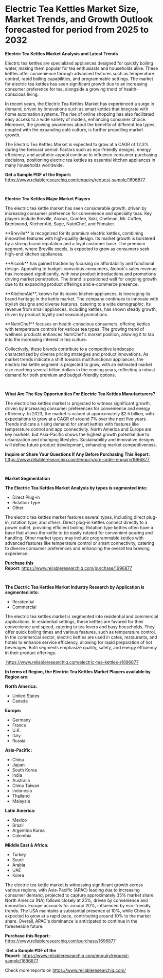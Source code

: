 <p><h1>Electric Tea Kettles Market Size, Market Trends, and Growth Outlook forecasted for period from 2025 to 2032</h1></p><p><strong>Electric Tea Kettles Market Analysis and Latest Trends</strong></p>
<p><p>Electric tea kettles are specialized appliances designed for quickly boiling water, making them popular for tea enthusiasts and households alike. These kettles offer convenience through advanced features such as temperature control, rapid boiling capabilities, and programmable settings. The market for electric tea kettles has seen significant growth due to an increasing consumer preference for tea, alongside a growing trend of health-conscious living.</p><p>In recent years, the Electric Tea Kettles Market has experienced a surge in demand, driven by innovations such as smart kettles that integrate with home automation systems. The rise of online shopping has also facilitated easy access to a wide variety of models, enhancing consumer choice. Moreover, the growing awareness about the benefits of different tea types, coupled with the expanding café culture, is further propelling market growth.</p><p>The Electric Tea Kettles Market is expected to grow at a CAGR of 12.3% during the forecast period. Factors such as eco-friendly designs, energy efficiency, and aesthetic appeal continue to influence consumer purchasing decisions, positioning electric tea kettles as essential kitchen appliances in many households worldwide.</p></p>
<p><strong>Get a Sample PDF of the Report:&nbsp;</strong> <a href="https://www.reliableresearchiq.com/enquiry/request-sample/1696877?utm_campaign=3136&utm_medium=2&utm_source=Github&utm_content=ia&utm_term=27032025&utm_id=electric-tea-kettles">https://www.reliableresearchiq.com/enquiry/request-sample/1696877</a></p>
<p>&nbsp;</p>
<p><strong>Electric Tea Kettles Major Market Players</strong></p>
<p><p>The electric tea kettle market has seen considerable growth, driven by increasing consumer preference for convenience and specialty teas. Key players include Breville, Aicook, Comfee, Saki, Chefman, Mr. Coffee, Brentwood, KitchenAid, Sage, NutriChef, and Fitmaker.</p><p>**Breville** is recognized for its premium electric kettles, combining innovative features with high-quality design. Its market growth is bolstered by a strong brand reputation and a loyal customer base. The premium segment, where Breville excels, is expected to grow as consumers seek high-end kitchen appliances.</p><p>**Aicook** has gained traction by focusing on affordability and functional design. Appealing to budget-conscious consumers, Aicook's sales revenue has increased significantly, with new product introductions and promotions driving market penetration. The brand is positioned well for ongoing growth due to its expanding product offerings and e-commerce presence.</p><p>**KitchenAid**, known for its iconic kitchen appliances, is leveraging its brand heritage in the kettle market. The company continues to innovate with stylish designs and diverse features, catering to a wide demographic. Its revenue from small appliances, including kettles, has shown steady growth, driven by product loyalty and seasonal promotions.</p><p>**NutriChef** focuses on health-conscious consumers, offering kettles with temperature controls for various tea types. The growing trend of wellness products enhances NutriChef's market position, allowing it to tap into the increasing interest in tea culture.</p><p>Collectively, these brands contribute to a competitive landscape characterized by diverse pricing strategies and product innovations. As market trends indicate a shift towards multifunctional appliances, the electric tea kettle segment is projected to grow, with an estimated market size reaching several billion dollars in the coming years, reflecting a robust demand for both premium and budget-friendly options.</p></p>
<p>&nbsp;</p>
<p><strong>What Are The Key Opportunities For Electric Tea Kettles Manufacturers?</strong></p>
<p><p>The electric tea kettles market is projected to witness significant growth, driven by increasing consumer preferences for convenience and energy efficiency. In 2023, the market is valued at approximately $2.5 billion, with expectations to grow at a CAGR of around 7% over the next five years. Trends indicate a rising demand for smart kettles with features like temperature control and app connectivity. North America and Europe are key markets, but Asia-Pacific shows the highest growth potential due to urbanization and changing lifestyles. Sustainability and innovative designs will define future product development, enhancing market competitiveness.</p></p>
<p><strong>Inquire or Share Your Questions If Any Before Purchasing This Report:</strong> <a href="https://www.reliableresearchiq.com/enquiry/pre-order-enquiry/1696877?utm_campaign=3136&utm_medium=2&utm_source=Github&utm_content=ia&utm_term=27032025&utm_id=electric-tea-kettles">https://www.reliableresearchiq.com/enquiry/pre-order-enquiry/1696877</a></p>
<p>&nbsp;</p>
<p><strong>Market Segmentation</strong></p>
<p><strong>The Electric Tea Kettles Market Analysis by types is segmented into:</strong></p>
<p><ul><li>Direct Plug-in</li><li>Rotation Type</li><li>Other</li></ul></p>
<p><p>The electric tea kettles market features several types, including direct plug-in, rotation type, and others. Direct plug-in kettles connect directly to a power outlet, providing efficient boiling. Rotation type kettles often have a base that allows the kettle to be easily rotated for convenient pouring and handling. Other market types may include programmable kettles with advanced features like temperature control or smart connectivity, catering to diverse consumer preferences and enhancing the overall tea brewing experience.</p></p>
<p><strong>Purchase this Report:&nbsp;</strong><a href="https://www.reliableresearchiq.com/purchase/1696877?utm_campaign=3136&utm_medium=2&utm_source=Github&utm_content=ia&utm_term=27032025&utm_id=electric-tea-kettles">https://www.reliableresearchiq.com/purchase/1696877</a></p>
<p>&nbsp;</p>
<p><strong>The Electric Tea Kettles Market Industry Research by Application is segmented into:</strong></p>
<p><ul><li>Residential</li><li>Commercial</li></ul></p>
<p><p>The electric tea kettles market is segmented into residential and commercial applications. In residential settings, these kettles are favored for their convenience and speed, catering to tea lovers and busy households. They offer quick boiling times and various features, such as temperature control. In the commercial sector, electric kettles are used in cafes, restaurants, and hotels to enhance service efficiency, allowing for rapid preparation of hot beverages. Both segments emphasize quality, safety, and energy efficiency in their product offerings.</p></p>
<p><a href="https://www.reliableresearchiq.com/electric-tea-kettles-r1696877?utm_campaign=3136&utm_medium=2&utm_source=Github&utm_content=ia&utm_term=27032025&utm_id=electric-tea-kettles">&nbsp;https://www.reliableresearchiq.com/electric-tea-kettles-r1696877</a></p>
<p><strong>In terms of Region, the Electric Tea Kettles Market Players available by Region are:</strong></p>
<p>
    <p> <strong> North America: </strong>
        <ul>
            <li>United States</li>
            <li>Canada</li>
        </ul>
        </p> 
    <p> <strong> Europe: </strong>
        <ul>
            <li>Germany</li>
            <li>France</li>
            <li>U.K.</li>
            <li>Italy</li>
            <li>Russia</li>
        </ul>
        </p> 
    <p> <strong> Asia-Pacific: </strong>
        <ul>
            <li>China</li>
            <li>Japan</li>
            <li>South Korea</li>
            <li>India</li>
            <li>Australia</li>
            <li>China Taiwan</li>
            <li>Indonesia</li>
            <li>Thailand</li>
            <li>Malaysia</li>
        </ul>
        </p> 
    <p> <strong> Latin America: </strong>
        <ul>
            <li>Mexico</li>
            <li>Brazil</li>
            <li>Argentina Korea</li>
            <li>Colombia</li>
        </ul>
        </p> 
    <p> <strong> Middle East & Africa: </strong>
        <ul>
            <li>Turkey</li>
            <li>Saudi</li>
            <li>Arabia</li>
            <li>UAE</li>
            <li>Korea</li>
        </ul>
    </p>
    </p>
<p><p>The electric tea kettle market is witnessing significant growth across various regions, with Asia-Pacific (APAC) leading due to increasing consumer demand, projected to capture approximately 35% market share. North America (NA) follows closely at 25%, driven by convenience and innovation. Europe accounts for around 20%, influenced by eco-friendly trends. The USA maintains a substantial presence at 10%, while China is expected to grow at a rapid pace, contributing around 10% to the market share. Overall, APAC's dominance is anticipated to continue in the foreseeable future.</p></p>
<p><strong>Purchase this Report: </strong><a href="https://www.reliableresearchiq.com/purchase/1696877?utm_campaign=3136&utm_medium=2&utm_source=Github&utm_content=ia&utm_term=27032025&utm_id=electric-tea-kettles">https://www.reliableresearchiq.com/purchase/1696877</a></p>
<p>&nbsp;<strong>Get a Sample PDF of the Report:&nbsp;&nbsp;</strong><a href="https://www.reliableresearchiq.com/enquiry/request-sample/1696877?utm_campaign=3136&utm_medium=2&utm_source=Github&utm_content=ia&utm_term=27032025&utm_id=electric-tea-kettles">https://www.reliableresearchiq.com/enquiry/request-sample/1696877</a></p>
<p><strong></strong></p>
<p>Check more reports on <a href="https://www.reliableresearchiq.com/?utm_campaign=3136&utm_medium=2&utm_source=Github&utm_content=ia&utm_term=27032025&utm_id=electric-tea-kettles">https://www.reliableresearchiq.com/</a></p>